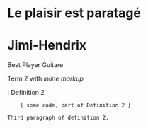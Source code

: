 # Le plaisir est paratagé


# Jimi-Hendrix
Best Player Guitare

Term 2 with *inline markup*

:   Definition 2

        { some code, part of Definition 2 }

    Third paragraph of definition 2.
